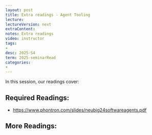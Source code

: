 ```yaml
---
layout: post
title: Extra readings - Agent Tooling   
lecture: 
lectureVersion: next
extraContent: 
notes: Extra readings 
video: instructor   
tags:
- 
desc: 2025-S4
term: 2025-seminarRead
categories:
- 
---
```





In this session, our readings cover: 

## Required Readings: 

+ https://www.phontron.com/slides/neubig24softwareagents.pdf


## More Readings: 

